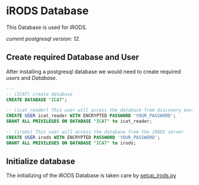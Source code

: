 # iRODS Database

This Database is used for iRODS.

*current postgresql version: 12*.

## Create required Database and User

After installing a postgresql database we would need to create required *users* and *Database*.

```sql
---
-- (ICAT) create database
CREATE DATABASE "ICAT";

-- (icat_reader) This user will access the database from discovery environment
CREATE USER icat_reader WITH ENCRYPTED PASSWORD 'YOUR_PASSWORD';
GRANT ALL PRIVILEGES ON DATABASE "ICAT" to icat_reader;

-- (irods) This user will access the database from the iRODS server
CREATE USER irods WITH ENCRYPTED PASSWORD 'YOUR_PASSWORD';
GRANT ALL PRIVILEGES ON DATABASE "ICAT" to irods;
```

## Initialize database

The initializing of the iRODS Database is taken care by [setup_irods.py](https://github.com/CyVerse-Ansible/ansible-irods-cfg/blob/main/tasks/setup_irods.yml#L25)
